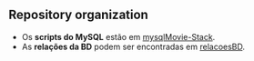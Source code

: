 ## Repository organization

* Os **scripts do MySQL** estão em [mysqlMovie-Stack](https://github.com/movie-stack/report-main/tree/main/bd/mysqlMovie-Stack).
* As **relações da BD** podem ser encontradas em [relacoesBD](https://github.com/movie-stack/report-main/tree/main/bd/rela%C3%A7oes).

